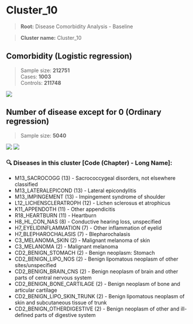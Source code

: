 # Cluster_10
    
> **Root:** Disease Comorbidity Analysis - Baseline

> **Cluster name:** Cluster_10  

## Comorbidity (Logistic regression)
> Sample size: **212751**  
> Cases: **1003**  
> Controls: **211748**
<img src="/Cluster/Figures/Baseline/LG/Cluster_10.png" />
<CsvTable src="/Cluster/Data/Baseline/LG/LG_Cluster_10.csv" label="🔍 View full results" />

## Number of disease except for 0 (Ordinary regression)
> Sample size: **5040**
<img src="/Cluster/Figures/Baseline/Histogram/Cluster_10_ba.png" />
<CsvTable src="/Cluster/Data/Baseline/Histogram/Cluster_10_ba.csv" label="🔍 View full results" />
        
<img src="/Cluster/Figures/Baseline/ORD/Cluster_10.png" />
<CsvTable src="/Cluster/Data/Baseline/ORD/ORD_Cluster_10.csv" label="🔍 View full results" />

### 🔍 Diseases in this cluster [Code (Chapter) - Long Name]:
- M13_SACROCOGG (13) - Sacrococcygeal disorders, not elsewhere classified
- M13_LATERALEPICOND (13) - Lateral epicondylitis
- M13_IMPINGEMENT (13) - Impingement syndrome of shoulder
- L12_LICHENSCLERATROPH (12) - Lichen sclerosus et atrophicus
- K11_APPENDOTH (11) - Other appendicitis
- R18_HEARTBURN (11) - Heartburn
- H8_HL_CON_NAS (8) - Conductive hearing loss, unspecified
- H7_EYELIDINFLAMMATION (7) - Other inflammation of eyelid
- H7_BLEPHAROCHALASIS (7) - Blepharochalasis
- C3_MELANOMA_SKIN (2) - Malignant melanoma of skin
- C3_MELANOMA (2) - Malignant melanoma
- CD2_BENIGN_STOMACH (2) - Benign neoplasm: Stomach
- CD2_BENIGN_LIPO_NOS (2) - Benign lipomatous neoplasm of other sites/unspecified
- CD2_BENIGN_BRAIN_CNS (2) - Benign neoplasm of brain and other parts of central nervous system
- CD2_BENIGN_BONE_CARTILAGE (2) - Benign neoplasm of bone and articular cartilage
- CD2_BENIGN_LIPO_SKIN_TRUNK (2) - Benign lipomatous neoplasm of skin and subcutaneous tissue of trunk
- CD2_BENIGN_OTHERDIGESTIVE (2) - Benign neoplasm of other and ill-defined parts of digestive system
